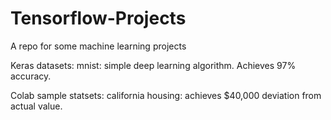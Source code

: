 # Tensorflow-Projects
A repo for some machine learning projects 

Keras datasets:
mnist: simple deep learning algorithm. Achieves 97% accuracy.

Colab sample statsets:
california housing: achieves $40,000 deviation from actual value.
